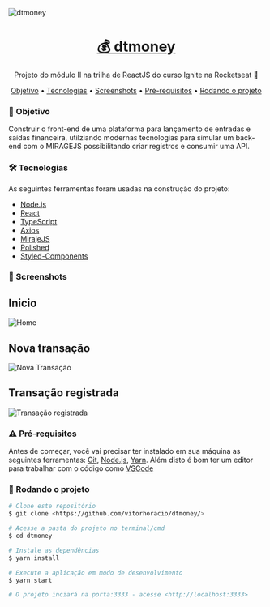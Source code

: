 ![dtmoney](https://i.imgur.com/DD0YDBB.jpg "dtmoney")

<h1 align="center">
    <a href="https://www.figma.com/file/iLFkm80Hm9YeC0lMuasNFN/dtmoney-Ignite?node-id=5154%3A131">💰 dtmoney</a>
</h1>
<p align="center">Projeto do módulo II na trilha de ReactJS do curso Ignite na Rocketseat 🚀</p>
<p align="center">
 <a href="#objetivo">Objetivo</a> • <a href="#tecnologias">Tecnologias</a> • <a href="#Screenshots">Screenshots</a> • <a href="#Pré-requisitos">Pré-requisitos</a> • <a href="#Rodando o projeto">Rodando o projeto</a>
</p>

### 📑 Objetivo

Construir o front-end de uma plataforma para lançamento de entradas e saídas financeira, utilziando modernas tecnologias para simular um back-end com o MIRAGEJS possibilitando criar registros e consumir uma API.

### 🛠 Tecnologias

As seguintes ferramentas foram usadas na construção do projeto:

- [Node.js](https://nodejs.org/en/)
- [React](https://pt-br.reactjs.org/)
- [TypeScript](https://www.typescriptlang.org/)
- [Axios](https://axios-http.com/ptbr/docs/intro)
- [MirajeJS](https://miragejs.com/)
- [Polished](https://polished.js.org/)
- [Styled-Components](https://styled-components.com/)

### 📸 Screenshots

## Inicio
![Home](https://i.imgur.com/FU3Cs1W.png)
## Nova transação
![Nova Transação](https://i.imgur.com/3U2GsXc.png "Nova Transação")
## Transação registrada
![Transação registrada](https://i.imgur.com/3D21YBr.png "Transação registrada")

### ⚠️ Pré-requisitos

Antes de começar, você vai precisar ter instalado em sua máquina as seguintes ferramentas:
[Git](https://git-scm.com), [Node.js](https://nodejs.org/en/), [Yarn](https://yarnpkg.com/). 
Além disto é bom ter um editor para trabalhar com o código como [VSCode](https://code.visualstudio.com/)

### 🎲 Rodando o projeto

```bash
# Clone este repositório
$ git clone <https://github.com/vitorhoracio/dtmoney/>

# Acesse a pasta do projeto no terminal/cmd
$ cd dtmoney

# Instale as dependências
$ yarn install

# Execute a aplicação em modo de desenvolvimento
$ yarn start

# O projeto inciará na porta:3333 - acesse <http://localhost:3333>
```
